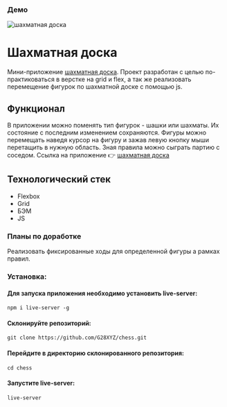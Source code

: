 ### Демо

<img src="https://github.com/G28XYZ/G28XYZ/blob/main/images/demo%20chess.gif" alt="шахматная доска">

# Шахматная доска

Мини-приложение [шахматная доска](https://g28xyz.github.io/chess/). Проект разработан с целью по-практиковаться в верстке на grid и flex, а так же реализовать перемещение фигурок по шахматной доске с помощью js.

## Функционал

В приложении можно поменять тип фигурок - шашки или шахматы. Их состояние с последним изменением сохраняются. Фигуры можно перемещать наведя курсор на фигуру и зажав левую кнопку мыши перетащить в нужную область. Зная правила можно сыграть партию с соседом.
Ссылка на приложение 👉 [шахматная доска](https://g28xyz.github.io/chess/)

## Технологический стек

- Flexbox
- Grid
- БЭМ
- JS

### Планы по доработке

Реализовать фиксированные ходы для определенной фигуры а рамках правил.

### Установка:

#### Для запуска приложения необходимо установить live-server:
`npm i live-server -g`

#### Склонируйте репозиторий:
`git clone https://github.com/G28XYZ/chess.git`

#### Перейдите в директорию склонированного репозитория:
`cd chess`

#### Запустите live-server:
`live-server`
